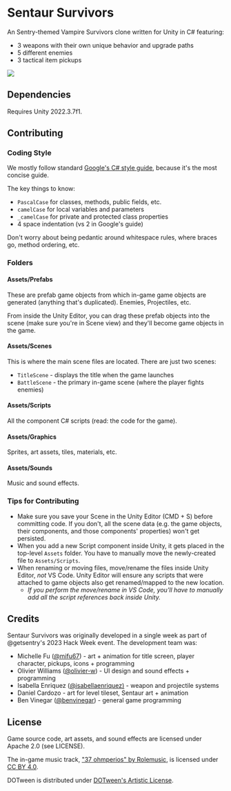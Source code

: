 # Sentaur Survivors

An Sentry-themed Vampire Survivors clone written for Unity in C# featuring:
* 3 weapons with their own unique behavior and upgrade paths
* 5 different enemies
* 3 tactical item pickups

![](https://github.com/getsentry/sentaur-survivors/blob/main/Media/gameplay.gif?raw=true)

## Dependencies

Requires Unity 2022.3.7f1.


## Contributing

### Coding Style

We mostly follow standard [Google's C# style guide](https://google.github.io/styleguide/csharp-style.html), because it's the most concise guide.

The key things to know:

* `PascalCase` for classes, methods, public fields, etc.
* `camelCase` for local variables and parameters
* `_camelCase` for private and protected class properties
* 4 space indentation (vs 2 in Google's guide)

Don't worry about being pedantic around whitespace rules, where braces go, method ordering, etc.

### Folders

#### Assets/Prefabs

These are prefab game objects from which in-game game objects are generated (anything that's duplicated). Enemies, Projectiles, etc. 

From inside the Unity Editor, you can drag these prefab objects into the scene (make sure you're in Scene view) and they'll become game objects in the game.

#### Assets/Scenes

This is where the main scene files are located. There are just two scenes:

* `TitleScene` - displays the title when the game launches
* `BattleScene` - the primary in-game scene (where the player fights enemies)

#### Assets/Scripts

All the component C# scripts (read: the code for the game).

#### Assets/Graphics

Sprites, art assets, tiles, materials, etc.

#### Assets/Sounds

Music and sound effects.

### Tips for Contributing

* Make sure you save your Scene in the Unity Editor (CMD + S) before committing code. If you don't, all the scene data (e.g. the game objects, their components, and those components' properties) won't get persisted.
* When you add a new Script component inside Unity, it gets placed in the top-level `Assets` folder. You have to manually move the newly-created file to `Assets/Scripts`.
* When renaming or moving files, move/rename the files inside Unity Editor, _not_ VS Code. Unity Editor will ensure any scripts that were attached to game objects also get renamed/mapped to the new location.
  * _If you perform the move/rename in VS Code, you'll have to manually add all the script references back inside Unity._

## Credits

Sentaur Survivors was originally developed in a single week as part of @getsentry's 2023 Hack Week event. The development team was:

* Michelle Fu ([@mifu67](https://github.com/mifu67)) - art + animation for title screen, player character, pickups, icons + programming
* Olivier Williams ([@olivier-w](https://github.com/olivier-w)) - UI design and sound effects + programming
* Isabella Enriquez ([@isabellaenriquez)](https://github.com/isabellaenriquez) - weapon and projectile systems
* Daniel Cardozo - art for level tileset, Sentaur art + animation
* Ben Vinegar ([@benvinegar](https://github.com/benvinegar)) - general game programming

## License

Game source code, art assets, and sound effects are licensed under Apache 2.0 (see LICENSE).

The in-game music track, ["37 ohmperios" by Rolemusic](https://freemusicarchive.org/music/Rolemusic/single/37-ohmperios/), is licensed under [CC BY 4.0](https://creativecommons.org/licenses/by/4.0/).

DOTween is distributed under [DOTween's Artistic License](https://dotween.demigiant.com/license.php).
